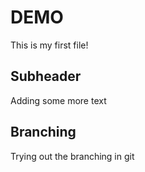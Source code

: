 # DEMO

This is my first file!

## Subheader

Adding some more text

## Branching

Trying out the branching in git